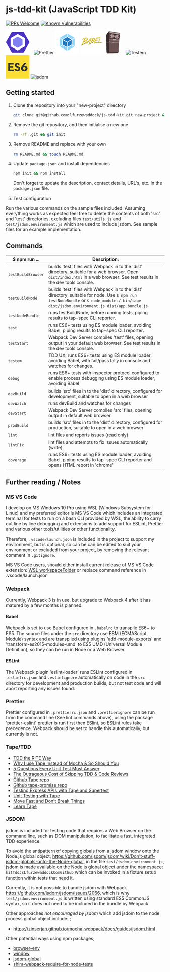 # js-tdd-kit (JavaScript TDD Kit)

[![PRs Welcome](https://img.shields.io/badge/PRs-welcome-brightgreen.svg?style=flat-square)](http://makeapullrequest.com)
[![Known Vulnerabilities](https://snyk.io/test/github/lfurzewaddock/js-tdd-kit/badge.svg?targetFile=package.json)](https://snyk.io/test/github/lfurzewaddock/js-tdd-kit?targetFile=package.json)

<img src="https://raw.githubusercontent.com/github/explore/af73608b7685f722c713f3c554057270a358ae44/topics/eslint/eslint.png" height="75" alt="ESLint" title="ESLint"></img>
<img src="https://avatars0.githubusercontent.com/u/25822731?s=200&v=4" height="75" alt="Prettier" title="Prettier" style="margin-left:10px"></img>
<img src="https://raw.githubusercontent.com/github/explore/6c6508f34230f0ac0d49e847a326429eefbfc030/topics/webpack/webpack.png" height="75" alt="Webpack" title="Webpack"></img>
<img src="https://raw.githubusercontent.com/github/explore/cb39e2385dfcec8a661d01bfacff6b1e33bbaa9d/topics/babel/babel.png" width="75" alt="Babel" title="Babel"></img>
<img src="https://raw.githubusercontent.com/lfurzewaddock/tape/master/tape.js-logo.png" height="75" alt="Tape" title="Tape"></img>
<img src="https://avatars3.githubusercontent.com/u/12507332?s=200&v=4" width="75" alt="Testem" title="Testem" style="margin:0 10px"></img>
<img src="https://raw.githubusercontent.com/github/explore/6c6508f34230f0ac0d49e847a326429eefbfc030/topics/es6/es6.png" width="75" alt="ES6" title="ES6"></img>
<img src="https://avatars0.githubusercontent.com/u/9271229?s=100&v=4" width="75" alt="jsdom" title="jsdom"></img>


## Getting started

1. Clone the repository into your "new-project" directory

    ```bash
    git clone git@github.com:lfurzewaddock/js-tdd-kit.git new-project && cd new-project
    ```

2. Remove the git repository, and then initialise a new one

    ```bash
    rm -rf .git && git init
    ```

3. Remove README and replace with your own

    ```bash
    rm README.md && touch README.md
    ```

4. Update `package.json` and install dependencies

    ```bash
    npm init && npm install
    ```
    
    Don't forget to update the description, contact details, URL's, etc. in the `package.json` file.

5. Test configuration

Run the various commands on the sample files included. Assuming everything works as expected feel free to delete the contents of both 'src' and 'test' directories, excluding files `test/utils.js` and `test/jsdom.environment.js` which are used to include jsdom. See sample files for an example implementation. 

## Commands


| $ npm run ...              | Description:                                                            |
|-------------------------------------|-------------------------------------------------------------------------|
| `testBuildBrowser`        | builds 'test' files with Webpack in to the 'dist' directory, suitable for a web browser.  Open `dist/index.html` in a web browser. See test results in the dev tools console. |
| `testBuildNode`           | builds 'test' files with Webpack in to the 'dist' directory, suitable for node.  Use `$ npm run testNodeBundle` or `$ node_modules/.bin/tape dist/jsdom.environment.js dist/app.bundle.js` |
| `testNodeBundle`          | runs testBuildNode, before running tests, piping results to tap-spec CLI reporter. |
| `test`                    | runs ES6+ tests using ES module loader, avoiding Babel, piping results to tap-spec CLI reporter. |
| `testStart`               | Webpack Dev Server compiles 'test' files, opening output in your default web browser.  See test results in the dev tools console. |
| `testem`                  | TDD UX: runs ES6+ tests using ES module loader, avoiding Babel, with fail/pass tally in console and watches for changes. |
| `debug`                   | runs ES6+ tests with inspector protocol configured to enable process debugging using ES module loader, avoiding Babel |
| `devBuild`                | builds 'src' files in to the 'dist' directory, configured for development, suitable to open in a web browser |
| `devWatch`                | runs devBuild and watches for changes |
| `devStart`                | Webpack Dev Server compiles 'src' files, opening output in default web browser |
| `prodBuild`               | builds 'src' files in to the 'dist' directory, configured for production, suitable to open in a web browser |
| `lint`                    | lint files and reports issues (read only) |
| `lintFix`                 | lint files and attempts to fix issues automatically (write) |
| `coverage`                | runs ES6+ tests using ES module loader, avoiding Babel, piping results to tap-spec CLI reporter and opens HTML report in 'chrome' |


## Further reading / Notes

### MS VS Code

I develop on MS Windows 10 Pro using WSL (Windows Subsystem for Linux) and my preferred editor is MS VS Code which includes an integrated terminal for tests to run on a bash CLI provided by WSL, the ability to carry out line by line debugging and extensions to add support for ESLint, Prettier and various other tools/utilities or other functionality.

Therefore, `.vscode/launch.json` is included in the project to support my environment, but is optional, so can be can be edited to suit your environment or excluded from your project, by removing the relevant comment in `.gitignore`.

MS VS Code users, should either install current release of MS VS Code extension: [WSL workspaceFolder](https://marketplace.visualstudio.com/items?itemName=lfurzewaddock.vscode-wsl-workspacefolder) or replace command reference in .vscode/launch.json

### Webpack

Currently, Webpack 3 is in use, but upgrade to Webpack 4 after it has matured by a few months is planned.

#### Babel

Webpack is set to use Babel configured in `.babelrc` to transpile ES6+ to ES5. The source files under the `src` directory use ESM (ECMAScript Module) syntax and are transpiled using plugins 'add-module-exports' and 'transform-es2015-modules-umd' to ES5 UMD (Universal Module Definition), so they can be run in Node or a Web Browser.

#### ESLint

The Webpack plugin 'eslint-loader' runs ESLint configured in `.eslintrc.json` and `.eslintignore` automatically on code in the `src` directory for development and production builds, but not test code and will abort reporting any issues found.

### Prettier

Prettier configured in `.prettierrc.json` and `.prettierignore` can be run from the command line (See lint commands above), using the package 'prettier-eslint' prettier is run first then ESlint, so ESLint rules take precedence. Webpack should be set to handle this automatically, but currently is not.

### Tape/TDD

- [TDD the RITE Way](https://medium.com/javascript-scene/tdd-the-rite-way-53c9b46f45e3)
- [Why I use Tape Instead of Mocha & So Should You](https://medium.com/javascript-scene/why-i-use-tape-instead-of-mocha-so-should-you-6aa105d8eaf4)
- [5 Questions Every Unit Test Must Answer](https://medium.com/javascript-scene/what-every-unit-test-needs-f6cd34d9836d)
- [The Outrageous Cost of Skipping TDD & Code Reviews](https://medium.com/javascript-scene/the-outrageous-cost-of-skipping-tdd-code-reviews-57887064c412)
- [Github Tape repo](https://github.com/substack/tape)
- [Github tape-promise repo](https://github.com/jprichardson/tape-promise)
- [Testing Express APIs with Tape and Supertest](https://puigcerber.com/2015/11/27/testing-express-apis-with-tape-and-supertest/)
- [Unit Testing with Tape](https://jamesanaipakos.com/2016-03-01-unit-testing-with-tape)
- [Move Fast and Don’t Break Things](https://medium.freecodecamp.org/how-test-driven-development-increased-my-confidence-of-shipping-new-code-without-breaking-things-a759a570bd95)
- [Learn Tape](https://github.com/dwyl/learn-tape)

### JSDOM

jsdom is included for testing code that requires a Web Browser on the command line, such as DOM manipulation, to facilitate a fast, integrated TDD experience.

To avoid the antipattern of copying globals from a jsdom window onto the Node.js global object; https://github.com/jsdom/jsdom/wiki/Don't-stuff-jsdom-globals-onto-the-Node-global, in the file `test/jsdom.environment.js`, jsdom is made available on the Node.js global object under the namespace: `kitTddJsLfurzewaddockComGithub` which can be invoked in a fixture setup function within tests that need it. 

Currently, it is not possible to bundle jsdom with Webpack https://github.com/jsdom/jsdom/issues/2066, which is why `test/jsdom.environment.js` is written using standard ES5 CommonJS syntax, so it does not need to be included in the bundle by Webpack.

Other approaches *not encouraged by jsdom* which add jsdom to the node process global object include: ;
- https://zinserjan.github.io/mocha-webpack/docs/guides/jsdom.html

Other potential ways using npm packages;
- [browser-env](https://github.com/lukechilds/browser-env)
- [window](https://github.com/lukechilds/window)
- [jsdom-global](https://github.com/rstacruz/jsdom-global)
- [shim-webpack-require-for-node-tests](https://www.npmjs.com/package/shim-webpack-require-for-node-tests)

